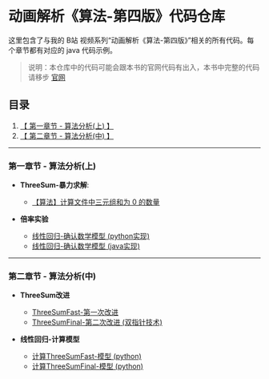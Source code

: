 # 动画解析《算法-第四版》代码仓库

这里包含了与我的 B站 视频系列“动画解析《算法-第四版》”相关的所有代码。每个章节都有对应的 java 代码示例。


> 说明：本仓库中的代码可能会跟本书的官网代码有出入，本书中完整的代码请移步 [官网](https://algs4.cs.princeton.edu/code/) 


## 目录

1. [【 第一章节 - 算法分析(上) 】](#第一章节---算法分析(上))
1. [【 第二章节 - 算法分析(中) 】](#第一章节---算法分析(中))

---

### 第一章节 - 算法分析(上)

- **ThreeSum-暴力求解**: 
  - [【算法】计算文件中三元组和为 0 的数量](./src/main/java/analysis_of_algorithms/ThreeSum.java)


- **倍率实验**
  - [线性回归-确认数学模型 (python实现)](./scripts/power_law_model_estimator.py)
  - [线性回归-确认数学模型 (java实现)](./src/main/java/utils/LinearRegression.java)
   
---

### 第二章节 - 算法分析(中)

- **ThreeSum改进**
  - [ThreeSumFast-第一次改进](./src/main/java/analysis_of_algorithms/ThreeSumFast.java)
  - [ThreeSumFinal-第二次改进 (双指针技术)](./src/main/java/analysis_of_algorithms/ThreeSumFinal.java)
  

- **线性回归-计算模型**
  - [计算ThreeSumFast-模型 (python)](./scripts/ThreeSumFast_model_fitting.py)
  - [计算ThreeSumFinal-模型 (python)](./scripts/ThreeSumFinal_model_fitting.py)


